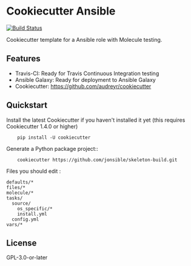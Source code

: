 # Cookiecutter Ansible

[![Build Status](https://travis-ci.com/jonsible/skeleton-build.svg?branch=master)](https://travis-ci.com/jonsible/skeleton-build)

Cookiecutter template for a Ansible role with Molecule testing.

## Features

* Travis-CI: Ready for Travis Continuous Integration testing
* Ansible Galaxy: Ready for deployment to Ansible Galaxy
* Cookiecutter: https://github.com/audreyr/cookiecutter

## Quickstart

Install the latest Cookiecutter if you haven't installed it yet (this requires
Cookiecutter 1.4.0 or higher)
```
    pip install -U cookiecutter
```
Generate a Python package project::
```
    cookiecutter https://github.com/jonsible/skeleton-build.git
```

Files you should edit :

```
defaults/*
files/*
molecule/*
tasks/
  source/
    os_specific/*
    install.yml
  config.yml
vars/*
```

## License

GPL-3.0-or-later